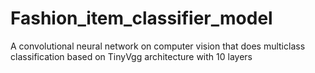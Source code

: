 # Fashion_item_classifier_model
A convolutional neural network  on computer vision that does multiclass classification based on TinyVgg architecture with 10 layers 
